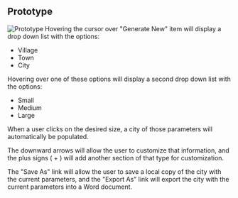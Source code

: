 ## Prototype
![Prototype](https://i.imgur.com/wIuBans.png)
Hovering the cursor over "Generate New" item will display a drop down list with the options:

 - Village
 - Town
 - City
 
 Hovering over one of these options will display a second drop down list with the options:
 
 - Small
 - Medium
 - Large

When a user clicks on the desired size, a city of those parameters will automatically be populated. 

The downward arrows will allow the user to customize that information, and the plus signs ( + ) will add another section of that type for customization.

The "Save As" link will allow the user to save a local copy of the city with the current parameters, and the "Export As" link will export the city with the current parameters into a Word document. 

 


